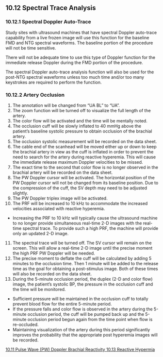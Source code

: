 ## 10.12 Spectral Trace Analysis

### 10.12.1 Spectral Doppler Auto-Trace

Study sites with ultrasound machines that have spectral Doppler auto-trace capability from a live frozen image will use this function for the baseline FMD and NTG spectral waveforms. The baseline portion of the procedure will not be time sensitive.

There will not be adequate time to use this type of Doppler function for the immediate release Doppler during the FMD portion of the procedure.

The spectral Doppler auto-trace analysis function will also be used for the post-NTG spectral waveforms unless too much time and/or too many keystrokes are required to perform the function.

### 10.12.2 Artery Occlusion

1. The annotation will be changed from “UA BL” to “UA”.
2. The zoom function will be turned off to visualize the full length of the artery.
3. The color flow will be activated and the time will be mentally noted.
4. The occlusion cuff will be slowly inflated to 40 mmHg above the patient’s baseline systolic pressure to obtain occlusion of the brachial artery.
5. The occlusion systolic measurement will be recorded on the data sheet.
6. The cable end of the scanhead will be moved either up or down to keep the brachial artery in view as the cuff is inflated in order to prevent the need to search for the artery during reactive hyperemia. This will cause the immediate release maximum Doppler velocities to be missed.
7. The exact time to the second that color flow is no longer observed in the brachial artery will be recorded on the data sheet.
8. The PW Doppler cursor will be activated. The horizontal position of the PW Doppler cursor will not be changed from its baseline position. Due to the compression of the cuff, the SV depth may need to be adjusted slightly.
9. The PW Doppler triplex image will be activated.
10. The PRF will be increased to 10 kHz to accommodate the increased velocities associated with reactive hyperemia.
 * Increasing the PRF to 10 kHz will typically cause the ultrasound machine to no longer provide simultaneous real-time 2-D images with the real-time spectral trace. To provide such a high PRF, the machine will provide only an updated 2-D image.
11. The spectral trace will be turned off. The SV cursor will remain on the screen. This will allow a real-time 2-D image until the precise moment the high PRF PW Doppler will be needed.
12. The precise moment to deflate the cuff will be calculated by adding 5 minutes to the occlusion time. Then 1 minute will be added to the release time as the goal for obtaining a post-stimulus image. Both of these times will also be recorded on the data sheet.
13. During the 5-minute occlusion period, the duplex (2-D and color flow) image, the patient’s systolic BP, the pressure in the occlusion cuff and the time will be monitored.

 * Sufficient pressure will be maintained in the occlusion cuff to totally prevent blood flow for the entire 5-minute period.
 * If the pressure falls and color flow is observed in the artery during the 5-minute occlusion period, the cuff will be pumped back up and the 5-minute occlusion period begun again from the time point when flow is re-occluded.
 * Maintaining visualization of the artery during this period significantly improves the probability that the appropriate post hyperemia images will be recorded.


<div class="center">
<div class="btn-group">
  <a href=":pages_path:/manuals/brachial-reactivity/10-11-pw-doppler.md" class="btn btn-default">
    <span class="glyphicon glyphicon-chevron-left"></span>
    10.11 Pulse Wave (PW) Doppler
  </a>

  <a href=":pages_path:/manuals/brachial-reactivity" class="btn btn-default">
    <span class="glyphicon glyphicon-chevron-up"></span>
    Brachial Reactivity
  </a>

  <a href=":pages_path:/manuals/brachial-reactivity/10-13-reactive-hypermia.md" class="btn btn-success">
    10.13 Reactive Hypermia
    <span class="glyphicon glyphicon-chevron-right"></span>
  </a>
</div>
</div>

